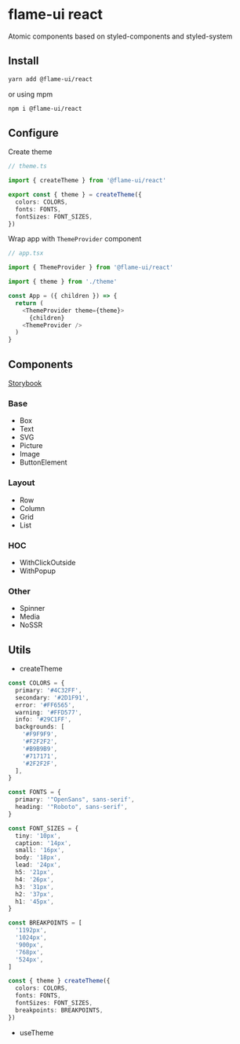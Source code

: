 # flame-ui react

Atomic components based on styled-components and styled-system

## Install

```bash
yarn add @flame-ui/react
```

or using mpm

```bash
npm i @flame-ui/react
```

## Configure

Create theme
```ts
// theme.ts

import { createTheme } from '@flame-ui/react'

export const { theme } = createTheme({
  colors: COLORS,
  fonts: FONTS,
  fontSizes: FONT_SIZES,
})
```

Wrap app with `ThemeProvider` component
```ts
// app.tsx

import { ThemeProvider } from '@flame-ui/react'

import { theme } from './theme'

const App = ({ children }) => {
  return (
    <ThemeProvider theme={theme}>
      {children}
    <ThemeProvider />
  )
}
```

## Components

[Storybook](https://5fb2ee73cc0d4700216e9e2f-qidhfeihdr.chromatic.com/?path=/story/components-box--default)

### Base

- Box
- Text
- SVG
- Picture
- Image
- ButtonElement

### Layout

- Row
- Column
- Grid
- List

### HOC

- WithClickOutside
- WithPopup

### Other

- Spinner
- Media
- NoSSR

## Utils

- createTheme

```ts
const COLORS = {
  primary: '#4C32FF',
  secondary: '#2D1F91',
  error: '#FF6565',
  warning: '#FFD577',
  info: '#29C1FF',
  backgrounds: [
    '#F9F9F9',
    '#F2F2F2',
    '#B9B9B9',
    '#717171',
    '#2F2F2F',
  ],
}

const FONTS = {
  primary: '"OpenSans", sans-serif',
  heading: '"Roboto", sans-serif',
}

const FONT_SIZES = {
  tiny: '10px',
  caption: '14px',
  small: '16px',
  body: '18px',
  lead: '24px',
  h5: '21px',
  h4: '26px',
  h3: '31px',
  h2: '37px',
  h1: '45px',
}

const BREAKPOINTS = [
  '1192px',
  '1024px',
  '900px',
  '768px',
  '524px',
]

const { theme } createTheme({
  colors: COLORS,
  fonts: FONTS,
  fontSizes: FONT_SIZES,
  breakpoints: BREAKPOINTS,
})
```

- useTheme
